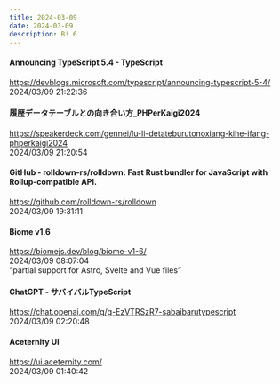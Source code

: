 ```yaml
---
title: 2024-03-09
date: 2024-03-09
description: B! 6
---
```


#### Announcing TypeScript 5.4 - TypeScript
https://devblogs.microsoft.com/typescript/announcing-typescript-5-4/<br>
2024/03/09 21:22:36<br>


#### 履歴データテーブルとの向き合い方_PHPerKaigi2024
https://speakerdeck.com/gennei/lu-li-detateburutonoxiang-kihe-ifang-phperkaigi2024<br>
2024/03/09 21:20:54<br>


#### GitHub - rolldown-rs/rolldown: Fast Rust bundler for JavaScript with Rollup-compatible API.
https://github.com/rolldown-rs/rolldown<br>
2024/03/09 19:31:11<br>


#### Biome v1.6
https://biomejs.dev/blog/biome-v1-6/<br>
2024/03/09 08:07:04<br>
“partial support for Astro, Svelte and Vue files”


#### ChatGPT - サバイバルTypeScript
https://chat.openai.com/g/g-EzVTRSzR7-sabaibarutypescript<br>
2024/03/09 02:20:48<br>


#### Aceternity UI
https://ui.aceternity.com/<br>
2024/03/09 01:40:42<br>


